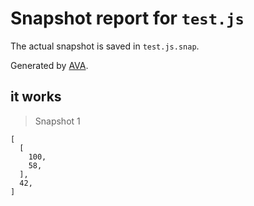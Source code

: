 # Snapshot report for `test.js`

The actual snapshot is saved in `test.js.snap`.

Generated by [AVA](https://ava.li).

## it works

> Snapshot 1

    [
      [
        100,
        58,
      ],
      42,
    ]
